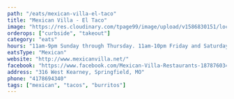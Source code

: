 ```yaml
---
path: "/eats/mexican-villa-el-taco"
title: "Mexican Villa - El Taco"
image: "https://res.cloudinary.com/tpage99/image/upload/v1586830151/local417eats/local417eatslogo.png"
orderops: ["curbside", "takeout"]
category: "eats"
hours: "11am-9pm Sunday through Thursday. 11am-10pm Friday and Saturday"
eatsType: "Mexican"
website: "http://www.mexicanvilla.net/"
facebook: "https://www.facebook.com/Mexican-Villa-Restaurants-187876034583427"
address: "316 West Kearney, Springfield, MO"
phone: "4178694340"
tags: ["mexican", "tacos", "burritos"]
---
```

